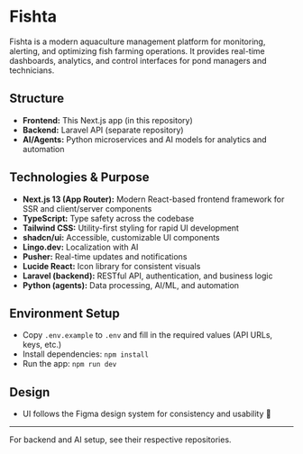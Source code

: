 # Fishta

Fishta is a modern aquaculture management platform for monitoring, alerting, and optimizing fish farming operations. It provides real-time dashboards, analytics, and control interfaces for pond managers and technicians.

## Structure

- **Frontend:** This Next.js app (in this repository)
- **Backend:** Laravel API (separate repository)
- **AI/Agents:** Python microservices and AI models for analytics and automation

## Technologies & Purpose

- **Next.js 13 (App Router):** Modern React-based frontend framework for SSR and client/server components
- **TypeScript:** Type safety across the codebase
- **Tailwind CSS:** Utility-first styling for rapid UI development
- **shadcn/ui:** Accessible, customizable UI components
- **Lingo.dev:** Localization with AI
- **Pusher:** Real-time updates and notifications
- **Lucide React:** Icon library for consistent visuals
- **Laravel (backend):** RESTful API, authentication, and business logic
- **Python (agents):** Data processing, AI/ML, and automation

## Environment Setup

- Copy `.env.example` to `.env` and fill in the required values (API URLs, keys, etc.)
- Install dependencies: `npm install`
- Run the app: `npm run dev`

## Design

- UI follows the Figma design system for consistency and usability 🎨

---

For backend and AI setup, see their respective repositories.

